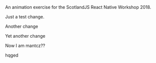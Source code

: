 An animation exercise for the ScotlandJS React Native Workshop 2018.

Just a test change. 

Another change

Yet another change

Now I am mantcz??


hqged

